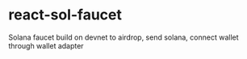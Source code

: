 # react-sol-faucet
Solana faucet build on devnet to airdrop, send solana, connect wallet through wallet adapter
